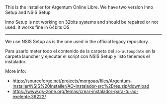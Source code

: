 This is the installer for Argentum Online Libre.
We have two version Inno Setup and NSIS Setup


Inno Setup is not working on 32bits systems and should be repaired or not used. It works fine in 64bits OS

------------

We use NSIS Setup as is the one used in the official legacy repository.

Para usarlo meter todo el contenido de la carpeta del `ao-autoupdate` en la carpeta launcher y ejecutar el script con NSIS Setup y listo tenemos el instalador.


More info:

- https://sourceforge.net/projects/morgoao/files/Argentum-Installer/NSIS%20Installer/AO-instalador-src%2Bres.zip/download
- https://www.gs-zone.org/temas/crear-instalador-para-tu-ao-exelente.36222/
